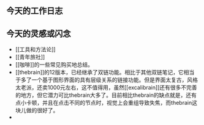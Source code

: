 ## 今天的工作日志

## 今天的灵感或闪念
- [[工具和方法论]]
- [[青年旅社]]
- [[咖啡]]的一些常见购买地总结。
- [[thebrain]]的12版本，已经继承了双链功能。相比于其他双链笔记，它相当于多了一个基于图形界面的具有层级关系的链接功能。但是界面太复古，风格太老派，还卖1000元左右，这不值得用，虽然[[excalibrain]]还有很多不完善的地方，但它潜力可比thebrain大多了。目前相比thebrain的缺点就是，还有点小卡顿，并且在点击不同的节点时，视觉上会重组导致失焦，而thebrain这块儿做的很好了。
- 